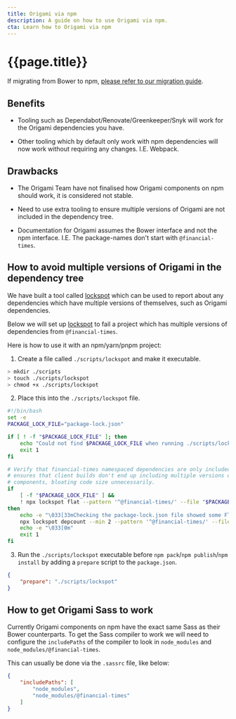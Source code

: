 ```yaml
---
title: Origami via npm
description: A guide on how to use Origami via npm.
cta: Learn how to Origami via npm
---
```


# {{page.title}}


If migrating from Bower to npm, [please refer to our migration guide](https://origami.ft.com/docs/tutorials/bower-to-npm/).

## Benefits

- Tooling such as Dependabot/Renovate/Greenkeeper/Snyk will work for the Origami dependencies you have.

- Other tooling which by default only work with npm dependencies will now work without requiring any changes. I.E. Webpack.

## Drawbacks

- The Origami Team have not finalised how Origami components on npm should work, it is considered not stable.

- Need to use extra tooling to ensure multiple versions of Origami are not included in the dependency tree.

- Documentation for Origami assumes the Bower interface and not the npm interface. I.E. The package-names don't start with `@financial-times`.


## How to avoid multiple versions of Origami in the dependency tree

We have built a tool called [lockspot](https://www.npmjs.com/package/lockspot) which can be used to report about any dependencies which have multiple versions of themselves, such as Origami dependencies. 

Below we will set up [lockspot](https://www.npmjs.com/package/lockspot) to fail a project which has multiple versions of dependencies from `@financial-times`.

Here is how to use it with an npm/yarn/pnpm project:

1. Create a file called `./scripts/lockspot` and make it executable.

``` bash
> mkdir ./scripts
> touch ./scripts/lockspot
> chmod +x ./scripts/lockspot
```

2. Place this into the `./scripts/lockspot` file.

```bash
#!/bin/bash
set -e
PACKAGE_LOCK_FILE="package-lock.json"

if [ ! -f "$PACKAGE_LOCK_FILE" ]; then
	echo "Could not find $PACKAGE_LOCK_FILE when running ./scripts/lockspot"
	exit 1
fi

# Verify that financial-times namespaced dependencies are only included once - this
# ensures that client builds don't end up including multiple versions of Origami
# components, bloating code size unnecessarily.
if
	[ -f "$PACKAGE_LOCK_FILE" ] &&
	! npx lockspot flat --pattern '^@financial-times/' --file "$PACKAGE_LOCK_FILE";
then
	echo -e "\033[33mChecking the package-lock.json file showed some FT components were included multiple times with different versions. This is currently not supported by Origami components. This can also result in client builds including multiple copies of the CSS/JS for those packages, increasing build size. Please check the dependency ranges to ensure each dependency is only included once.\n\nFT components included more than once, with their count:"
	npx lockspot depcount --min 2 --pattern '^@financial-times/' --file "$PACKAGE_LOCK_FILE"
	echo -e "\033[0m"
	exit 1
fi
```

3. Run the `./scripts/lockspot` executable before `npm pack`/`npm publish`/`npm install` by adding a `prepare` script to the `package.json`.

``` json
{
    "prepare": "./scripts/lockspot"
}
```


## How to get Origami Sass to work

Currently Origami components on npm have the exact same Sass as their Bower counterparts. To get the Sass compiler to work we will need to configure the `includePaths` of the compiler to look in `node_modules` and `node_modules/@financial-times`.

This can usually be done via the `.sassrc` file, like below:
```json
{
	"includePaths": [
        "node_modules",
        "node_modules/@financial-times"
    ]
}
```
